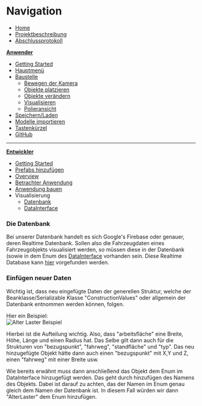 # **Navigation**  

* [Home](Home.md)  
* [Projektbeschreibung](Projektbeschreibung.md)  <!-- Passend zur Readme (gleich?) -->
* [Abschlussprotokoll](Abschlussprotokoll.md)

**[Anwender](Anwender.md)**  <!-- Unterscheidung der Doku zwischen Anw und Dev -->
* [Getting Started](GettingStartedUser.md)
* [Hauptmenü](Hauptmenü.md)  
* [Baustelle](Baustelle.md)  
  * [Bewegen der Kamera](Bewegen-der-Kamera.md)
  * [Objekte platzieren](Objekte-platzieren.md)
  * [Objekte verändern](Objekte-verändern.md)
  * [Visualisieren](Fahrzeugdaten-visualisieren.md)
  * [Polieransicht](Polieransicht.md)
* [Speichern/Laden](Speichern-und-Laden.md)
* [Modelle importieren](Modelle-importieren.md)
* [Tastenkürzel](Tastenkürzel.md)
* [GitHub](Github.md)

***

**[Entwickler](Entwickler.md)**  
* [Getting Started](GettingStartedDev.md)
* [Prefabs hinzufügen](Prefabs-hinzufügen.md)
* [Overview](Overview.md)
* [Betrachter Anwendung](Betrachter-Anwendung.md)
* [Anwendung bauen](Anwendung-bauen.md)
* Visualisierung   
  * [Datenbank](Datenbank.md)
  * [DataInterface](DataInterface.md)



### Die Datenbank
Bei unserer Datenbank handelt es sich Google's Firebase oder genauer, deren Realtime Datenbank. Sollen also die Fahrzeugdaten eines Fahrzeugobjekts visualisiert werden, so müssen diese in der Datenbank (sowie in dem Enum des [DataInterface](DataInterface.md) vorhanden sein. Diese Realtime Database kann [hier](https://console.firebase.google.com/u/0/project/baumanagement-9b929/database/baumanagement-9b929/data) vorgefunden werden. 

### Einfügen neuer Daten
Wichtig ist, dass neu eingefügte Daten der generellen Struktur, welche der Beanklasse/Serializable Klasse "ConstructionValues" oder allgemein der Datenbank entnommen werden können, folgen.  
     
Hier ein Beispiel:  
![Alter Laster Beispiel](https://i.imgur.com/ax3G6HN.png)   

Hierbei ist die Aufteilung wichtig. Also, dass "arbeitsfläche" eine Breite, Höhe, Länge und einen Radius hat. Das Selbe gilt dann auch für die Strukturen von "bezugspunkt", "fahrweg", "standfläche" und "typ". Das neu hinzugefügte Objekt hätte dann auch einen "bezugspunkt" mit X,Y und Z, einen "fahrweg" mit einer Breite usw.
    
Wie bereits erwähnt muss dann anschließend das Objekt dem Enum im DataInterface hinzugefügt werden. Das geht durch hinzufügen des Namens des Objekts. Dabei ist darauf zu achten, das der Namen im Enum genau gleich dem Namen der Datenbank ist. In diesem Fall würden wir dann "AlterLaster" dem Enum hinzufügen.
